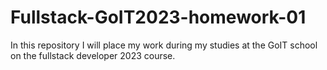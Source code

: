 # Fullstack-GoIT2023-homework-01

In this repository I will place my work during my studies at the GoIT school on the fullstack developer 2023 course.
